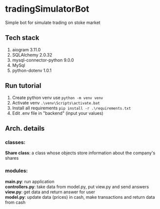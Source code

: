 # tradingSimulatorBot
Simple bot for simulate trading on stoke market


## Tech stack
1. aiogram 3.11.0
2. SQLAlchemy 2.0.32
3. mysql-connector-python 9.0.0
4. MySql
5. python-dotenv 1.0.1

## Run tutorial
1. Create python venv use `python -m venv venv`
2. Activate venv `.\venv\Scripts\activate.bat`
3. Install all requirements `pip install -r .\requirements.txt`
4. Edit .env file in "backend" (input your values)

## Arch. details
### classes:
**Share class**: a class whose objects store information about the company's shares
### modules:
**main.py**: run application <br>
**controllers.py**: take data from model.py, put view.py and send answers<br>
**view.py**: get data and return answer for user <br>
**model.py**: update data (prices) in cash, make transactions and return data from cash
